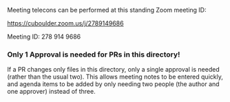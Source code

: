 Meeting telecons can be performed at this standing Zoom meeting ID:

https://cuboulder.zoom.us/j/2789149686

Meeting ID: 278 914 9686


### Only 1 Approval is needed for PRs in this directory!

If a PR changes only files in this directory, only a single approval
is needed (rather than the usual two).  This allows meeting notes
to be entered quickly, and agenda items to be added by only needing
two people (the author and one approver) instead of three.
